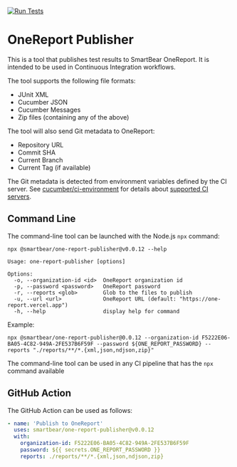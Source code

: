 [![Run Tests](https://github.com/SmartBear/one-report-publisher/actions/workflows/test.yaml/badge.svg)](https://github.com/SmartBear/one-report-publisher/actions/workflows/test.yaml)

# OneReport Publisher

This is a tool that publishes test results to SmartBear OneReport. It is intended to be used in Continuous Integration workflows.

The tool supports the following file formats:

- JUnit XML
- Cucumber JSON
- Cucumber Messages
- Zip files (containing any of the above)

The tool will also send Git metadata to OneReport:

- Repository URL
- Commit SHA
- Current Branch
- Current Tag (if available)

The Git metadata is detected from environment variables defined by the CI server. See [cucumber/ci-environment](https://github.com/cucumber/ci-environment#readme)
for details about [supported CI servers](https://github.com/cucumber/ci-environment#supported-ci-servers).

## Command Line

The command-line tool can be launched with the Node.js `npx` command:

```
npx @smartbear/one-report-publisher@v0.0.12 --help

Usage: one-report-publisher [options]

Options:
  -o, --organization-id <id>  OneReport organization id
  -p, --password <password>   OneReport password
  -r, --reports <glob>        Glob to the files to publish
  -u, --url <url>             OneReport URL (default: "https://one-report.vercel.app")
  -h, --help                  display help for command
```

Example:

```
npx @smartbear/one-report-publisher@0.0.12 --organization-id F5222E06-BA05-4C82-949A-2FE537B6F59F --password ${ONE_REPORT_PASSWORD} --reports "./reports/**/*.{xml,json,ndjson,zip}"
```

The command-line tool can be used in any CI pipeline that has the `npx` command available

## GitHub Action

The GitHub Action can be used as follows:

```yml
- name: 'Publish to OneReport'
  uses: smartbear/one-report-publisher@v0.0.12
  with:
    organization-id: F5222E06-BA05-4C82-949A-2FE537B6F59F
    password: ${{ secrets.ONE_REPORT_PASSWORD }}
    reports: ./reports/**/*.{xml,json,ndjson,zip}
```
